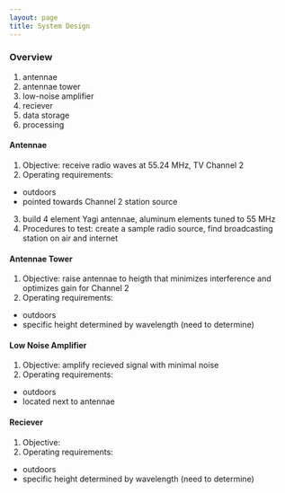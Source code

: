 ```yaml
---
layout: page
title: System Design
---
```


### Overview

1. antennae
2. antennae tower
3. low-noise amplifier
4. reciever
5. data storage
6. processing

#### Antennae
1. Objective: receive radio waves at 55.24 MHz, TV Channel 2
2. Operating requirements: 
* outdoors
* pointed towards Channel 2 station source
3. build 4 element Yagi antennae, aluminum elements tuned to 55 MHz
4. Procedures to test: create a sample radio source, find broadcasting station on air and internet

#### Antennae Tower
1. Objective: raise antennae to heigth that minimizes interference and optimizes gain for Channel 2
2. Operating requirements: 
* outdoors
* specific height determined by wavelength (need to determine)

#### Low Noise Amplifier
1. Objective: amplify recieved signal with minimal noise
2. Operating requirements: 
* outdoors
* located next to antennae

#### Reciever
1. Objective: 
2. Operating requirements: 
* outdoors
* specific height determined by wavelength (need to determine)
